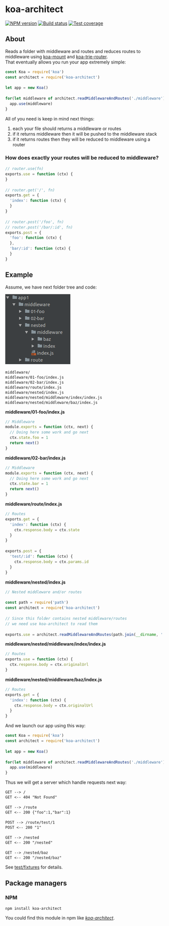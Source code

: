 # koa-architect

[![NPM version][npm-image]][npm-url]
[![Build status][travis-image]][travis-url]
[![Test coverage][coveralls-image]][coveralls-url]


## About
Reads a folder with middleware and routes and reduces routes to middleware using [koa-mount](https://github.com/koajs/mount) and [koa-trie-router](https://github.com/koajs/trie-router).  
That eventually allows you run your app extremely simple:

```js
const Koa = require('koa')
const architect = require('koa-architect')

let app = new Koa()

for(let middleware of architect.readMiddlewareAndRoutes('./middleware')) {
  app.use(middleware)
}
```
All of you need is keep in mind next things:
1. each your file should returns a middleware or routes
2. if it returns middleware then it will be pushed to the middleware stack
3. if it returns routes then they will be reduced to middleware using a router

### How does exactly your routes will be reduced to middleware?
```js
// router.use(fn)
exports.use = function (ctx) {
}

// router.get('/', fn)
exports.get = {
  'index': function (ctx) {
  }
}

// router.post('/foo', fn)
// router.post('/bar/:id', fn)
exports.post = {
  'foo': function (ctx) {
  },
  'bar/:id': function (ctx) {
  }
}
```

## Example
Assume, we have next folder tree and code:

![example](./screenshot.png)

```
middleware/
middleware/01-foo/index.js
middleware/02-bar/index.js
middleware/route/index.js
middleware/nested/index.js
middleware/nested/middleware/index/index.js
middleware/nested/middleware/baz/index.js
```
**middleware/01-foo/index.js**
```js
// Middleware
module.exports = function (ctx, next) {
  // Doing here some work and go next
  ctx.state.foo = 1
  return next()
}
```
**middleware/02-bar/index.js**
```js
// Middleware
module.exports = function (ctx, next) {
  // Doing here some work and go next
  ctx.state.bar = 1
  return next()
}
```
**middleware/route/index.js**
```js
// Routes
exports.get = {
  'index': function (ctx) {
    ctx.response.body = ctx.state
  }
}

exports.post = {
  'test/:id': function (ctx) {
    ctx.response.body = ctx.params.id
  }
}
```
**middleware/nested/index.js**
```js
// Nested middleware and/or routes

const path = require('path')
const architect = require('koa-architect')

// Since this folder contains nested middleware/routes
// we need use koa-architect to read them

exports.use = architect.readMiddlewareAndRoutes(path.join(__dirname, './middleware'))
```
**middleware/nested/middleware/index/index.js**
```js
// Routes
exports.use = function (ctx) {
  ctx.response.body = ctx.originalUrl
}
```
**middleware/nested/middleware/baz/index.js**
```js
// Routes
exports.get = {
  'index': function (ctx) {
    ctx.response.body = ctx.originalUrl
  }
}
```

And we launch our app using this way:
```js
const Koa = require('koa')
const architect = require('koa-architect')

let app = new Koa()

for(let middleware of architect.readMiddlewareAndRoutes('./middleware')) {
  app.use(middleware)
}
```

Thus we will get a server which handle requests next way:
```
GET --> / 
GET <-- 404 "Not Found"

GET --> /route
GET <-- 200 {"foo":1,"bar":1}

POST --> /route/test/1
POST <-- 200 "1"

GET --> /nested
GET <-- 200 "/nested"

GET --> /nested/baz
GET <-- 200 "/nested/baz"
```

See [test/fixtures](./test/fixtures) for details.


## Package managers
### NPM
```
npm install koa-architect
```
You could find this module in npm like [_koa-architect_](https://www.npmjs.com/search?q=koa-architect).


[npm-image]: https://img.shields.io/npm/v/koa-architect.svg?style=flat
[npm-url]: https://npmjs.org/package/koa-architect
[travis-image]: https://img.shields.io/travis/nervgh/koa-architect.svg?style=flat
[travis-url]: https://travis-ci.org/nervgh/koa-architect
[coveralls-image]: https://img.shields.io/coveralls/nervgh/koa-architect.svg?style=flat
[coveralls-url]: https://coveralls.io/r/nervgh/koa-architect?branch=master